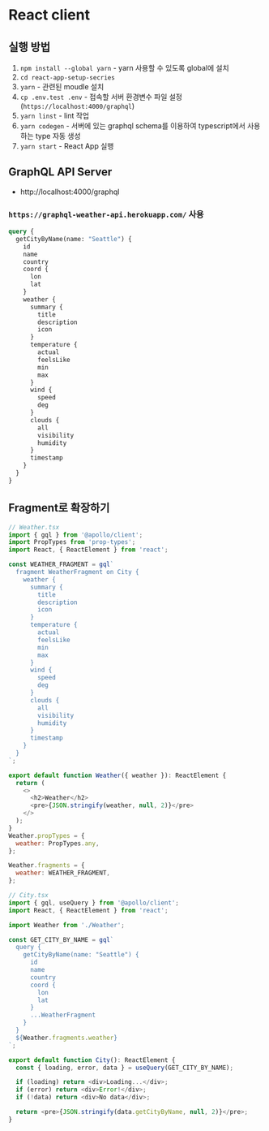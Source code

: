 # React client

## 실행 방법

1. `npm install --global yarn` - yarn 사용할 수 있도록 global에 설치
2. `cd react-app-setup-secries`
3. `yarn` - 관련된 moudle 설치
4. `cp .env.test .env` - 접속할 서버 환경변수 파일 설정 (`https://localhost:4000/graphql`)
5. `yarn linst` - lint 작업
6. `yarn codegen` - 서버에 있는 graphql schema를 이용하여 typescript에서 사용하는 type 자동 생성
7. `yarn start` - React App 실행

## GraphQL API Server

- http://localhost:4000/graphql

### `https://graphql-weather-api.herokuapp.com/` 사용

```graphql
query {
  getCityByName(name: "Seattle") {
    id
    name
    country
    coord {
      lon
      lat
    }
    weather {
      summary {
        title
        description
        icon
      }
      temperature {
        actual
        feelsLike
        min
        max
      }
      wind {
        speed
        deg
      }
      clouds {
        all
        visibility
        humidity
      }
      timestamp
    }
  }
}
```

## Fragment로 확장하기

```javascript
// Weather.tsx
import { gql } from '@apollo/client';
import PropTypes from 'prop-types';
import React, { ReactElement } from 'react';

const WEATHER_FRAGMENT = gql`
  fragment WeatherFragment on City {
    weather {
      summary {
        title
        description
        icon
      }
      temperature {
        actual
        feelsLike
        min
        max
      }
      wind {
        speed
        deg
      }
      clouds {
        all
        visibility
        humidity
      }
      timestamp
    }
  }
`;

export default function Weather({ weather }): ReactElement {
  return (
    <>
      <h2>Weather</h2>
      <pre>{JSON.stringify(weather, null, 2)}</pre>
    </>
  );
}
Weather.propTypes = {
  weather: PropTypes.any,
};

Weather.fragments = {
  weather: WEATHER_FRAGMENT,
};
```

```javascript
// City.tsx
import { gql, useQuery } from '@apollo/client';
import React, { ReactElement } from 'react';

import Weather from './Weather';

const GET_CITY_BY_NAME = gql`
  query {
    getCityByName(name: "Seattle") {
      id
      name
      country
      coord {
        lon
        lat
      }
      ...WeatherFragment
    }
  }
  ${Weather.fragments.weather}
`;

export default function City(): ReactElement {
  const { loading, error, data } = useQuery(GET_CITY_BY_NAME);

  if (loading) return <div>Loading...</div>;
  if (error) return <div>Error!</div>;
  if (!data) return <div>No data</div>;

  return <pre>{JSON.stringify(data.getCityByName, null, 2)}</pre>;
}
```
